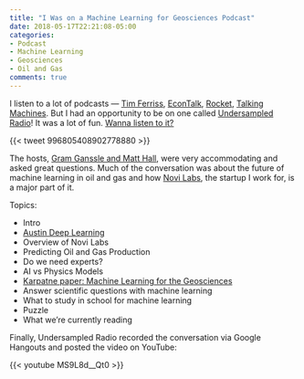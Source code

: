 ```yaml
---
title: "I Was on a Machine Learning for Geosciences Podcast"
date: 2018-05-17T22:21:08-05:00
categories:
- Podcast
- Machine Learning
- Geosciences
- Oil and Gas
comments: true
---
```


I listen to a lot of podcasts — [Tim Ferriss](https://tim.blog/), [EconTalk](http://www.econtalk.org/), [Rocket](https://www.relay.fm/rocket), [Talking Machines](https://www.thetalkingmachines.com/). But I had an opportunity to be on one called [Undersampled Radio](https://undersampledrad.io/)! It was a lot of fun. [Wanna listen to it?](https://undersampledrad.io/home/2018/5/production-prediction)

{{< tweet 996805408902778880 >}}

The hosts, [Gram Ganssle and Matt Hall](https://undersampledrad.io/about-us/), were very accommodating and asked great questions. Much of the conversation was about the future of machine learning in oil and gas and how [Novi Labs](http://novilabs.com/), the startup I work for, is a major part of it.

Topics:

* Intro
* [Austin Deep Learning](https://www.meetup.com/Austin-Deep-Learning/)
* Overview of Novi Labs
* Predicting Oil and Gas Production
* Do we need experts?
* AI vs Physics Models
* [Karpatne paper: Machine Learning for the Geosciences](https://arxiv.org/abs/1711.04708)
* Answer scientific questions with machine learning
* What to study in school for machine learning
* Puzzle
* What we’re currently reading 

Finally, Undersampled Radio recorded the conversation via Google Hangouts and posted the video on YouTube:

{{< youtube MS9L8d__Qt0 >}}
